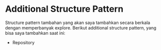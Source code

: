 # Additional Structure Pattern
Structure pattern tambahan yang akan saya tambahkan secara berkala dengan memperbanyak explore.
Berikut additional structure pattern, yang bisa saya tambahkan saat ini:

- Repository 